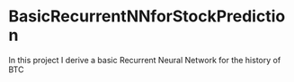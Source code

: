 # BasicRecurrentNNforStockPrediction

In this project I derive a basic Recurrent Neural Network for the history of BTC
